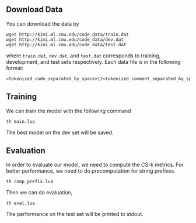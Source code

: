 
## Download Data

You can download the data by
```
wget http://kimi.ml.cmu.edu/code_data/train.dat
wget http://kimi.ml.cmu.edu/code_data/dev.dat
wget http://kimi.ml.cmu.edu/code_data/test.dat
```
where `train.dat`, `dev.dat`, and `test.dat` corresponds to training, development, and test sets respectively. Each data file is in the following format:
```
<tokenized_code_separated_by_space>\t<tokenized_comment_separated_by_space>
```

## Training

We can train the model with the following command

```
th main.lua
```

The best model on the dev set will be saved.

## Evaluation

In order to evaluate our model, we need to compute the CS-k metrics. For better performance, we need to do precomputation for string prefixes.
```
th comp_prefix.lua
```

Then we can do evaluation,
```
th eval.lua
```

The performance on the test set will be printed to stdout.
